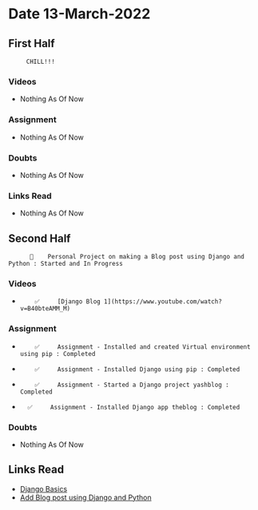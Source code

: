 
# Date 13-March-2022

## First Half

         CHILL!!!

          
### Videos

- Nothing As Of Now

### Assignment

- Nothing As Of Now

### Doubts

- Nothing As Of Now
          
### Links Read

- Nothing As Of Now

## Second Half

          🔄    Personal Project on making a Blog post using Django and Python : Started and In Progress
         

          
### Videos

-         ✅     [Django Blog 1](https://www.youtube.com/watch?v=B40bteAMM_M)

### Assignment

-         ✅     Assignment - Installed and created Virtual environment using pip : Completed
-         ✅     Assignment - Installed Django using pip : Completed
-         ✅     Assignment - Started a Django project yashblog : Completed
-  	    ✅     Assignment - Installed Django app theblog : Completed

### Doubts

- Nothing As Of Now




## Links Read
- [Django Basics](https://www.geeksforgeeks.org/django-basics/)
- [Add Blog post using Django and Python](https://www.youtube.com/watch?v=CnaB4Nb0-R8)